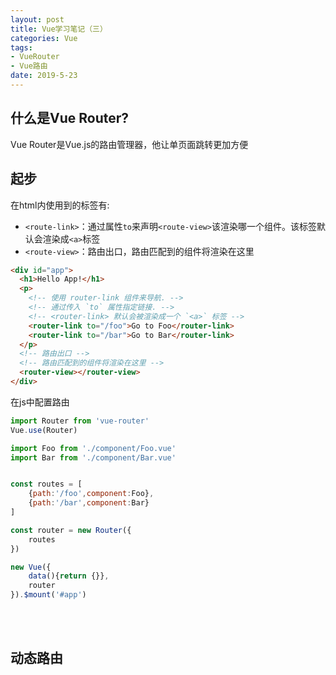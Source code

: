 ```yaml
---
layout: post
title: Vue学习笔记（三）
categories: Vue
tags: 
- VueRouter
- Vue路由
date: 2019-5-23
---
```


## 什么是Vue Router?

Vue Router是Vue.js的路由管理器，他让单页面跳转更加方便

## 起步

在html内使用到的标签有:

- `<route-link>`：通过属性`to`来声明`<route-view>`该渲染哪一个组件。该标签默认会渲染成`<a>`标签
- `<route-view>`：路由出口，路由匹配到的组件将渲染在这里

```html
<div id="app">
  <h1>Hello App!</h1>
  <p>
    <!-- 使用 router-link 组件来导航. -->
    <!-- 通过传入 `to` 属性指定链接. -->
    <!-- <router-link> 默认会被渲染成一个 `<a>` 标签 -->
    <router-link to="/foo">Go to Foo</router-link>
    <router-link to="/bar">Go to Bar</router-link>
  </p>
  <!-- 路由出口 -->
  <!-- 路由匹配到的组件将渲染在这里 -->
  <router-view></router-view>
</div>
```

在js中配置路由

```js
import Router from 'vue-router'
Vue.use(Router)

import Foo from './component/Foo.vue'
import Bar from './component/Bar.vue'


const routes = [
    {path:'/foo',component:Foo},
    {path:'/bar',component:Bar}
]

const router = new Router({
    routes
})

new Vue({
    data(){return {}},
    router
}).$mount('#app')
```

<br>

<br>

## 动态路由

